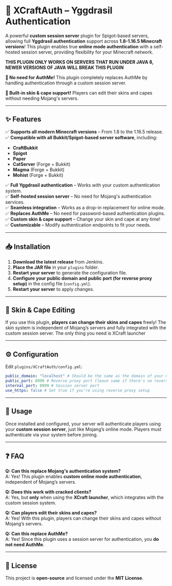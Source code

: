 # 🔐 XCraftAuth – Yggdrasil Authentication

A powerful **custom session server** plugin for Spigot-based servers, allowing full **Yggdrasil authentication** support across **1.8-1.16.5 Minecraft versions**! This plugin enables true **online mode authentication** with a self-hosted session server, providing flexibility for your Minecraft network.

**THIS PLUGIN ONLY WORKS ON SERVERS THAT RUN UNDER JAVA 8, NEWER VERSIONS OF JAVA WILL BREAK THIS PLUGIN**

**🌟 No need for AuthMe!** This plugin completely replaces AuthMe by handling authentication through a custom session server.

**🎨 Built-in skin & cape support!** Players can edit their skins and capes without needing Mojang's servers.

---

## ✨ Features

✅ **Supports all modern Minecraft versions** – From 1.8 to the 1.16.5 release.  
✅ **Compatible with all Bukkit/Spigot-based server software**, including:
- **CraftBukkit**
- **Spigot**
- **Paper**
- **CatServer** (Forge + Bukkit)
- **Magma** (Forge + Bukkit)
- **Mohist** (Forge + Bukkit)  

✅ **Full Yggdrasil authentication** – Works with your custom authentication system.  
✅ **Self-hosted session server** – No need for Mojang's authentication services.  
✅ **Seamless integration** – Works as a drop-in replacement for online mode.  
✅ **Replaces AuthMe** – No need for password-based authentication plugins.  
✅ **Custom skin & cape support** – Change your skin and cape at any time!  
✅ **Customizable** – Modify authentication endpoints to fit your needs.

---

## 📥 Installation

1. **Download the latest release** from Jenkins.
2. **Place the JAR file** in your `plugins` folder.
3. **Restart your server** to generate the configuration file.
4. **Configure your public domain and public port (for reverse proxy setup)** in the config file (`config.yml`).
5. **Restart your server** to apply changes.

---

## 🎨 Skin & Cape Editing

If you use this plugin, **players can change their skins and capes** freely! The skin system is independent of Mojang’s servers and fully integrated with the custom session server. The only thing you need is XCraft launcher

---

## ⚙️ Configuration

Edit `plugins/XCraftAuth/config.yml`:

```yaml
public_domain: "localhost" # Should be the same as the domain of your minecraft server
public_port: 8999 # Reverse proxy port (leave same if there's no reverse proxy)
internal_port: 8999 # Session server port
use_https: false # Set true if you're using reverse proxy setup
```

---

## 🚀 Usage

Once installed and configured, your server will authenticate players using your **custom session server**, just like Mojang’s online mode. Players must authenticate via your system before joining.

---

## ❓ FAQ

**Q: Can this replace Mojang's authentication system?**  
A: Yes! This plugin enables **custom online mode authentication**, independent of Mojang’s servers.

**Q: Does this work with cracked clients?**  
A: Yes, but **only** when using the **XCraft launcher**, which integrates with the custom session system.

**Q: Can players edit their skins and capes?**  
A: Yes! With this plugin, players can change their skins and capes without Mojang’s servers.

**Q: Can this replace AuthMe?**  
A: Yes! Since this plugin uses a session server for authentication, you **do not need AuthMe**.

---

## 📜 License

This project is **open-source** and licensed under the **MIT License**.


